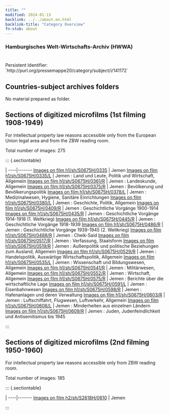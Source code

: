 ```yaml
---
title: ""
modified: 2024-01-13
backlink: ../../about.en.html
backlink-title: "Category Overview"
fn-stub: about
---
```


### Hamburgisches Welt-Wirtschafts-Archiv (HWWA)

# 

<div class="hint">Persistent Identifier: `http://purl.org/pressemappe20/category/subject/i/141172`</div>







## Countries-subject archives folders





No material prepared as folder.



<a id="filmsections" />

## Sections of digitized microfilms (1st filming 1908-1949)

<p>For intellectual property law reasons accessible only from the European Union legal area and from the ZBW reading room.</p>



<p>Total number of images: 275</p>




::: {.sectiontable}

 | 
----|-------
<a class="btn" href="https://pm20.zbw.eu/film/h1/sh/S0675H/0335" rel="nofollow">Images on film h1/sh/S0675H/0335</a> | Jemen
<a class="btn" href="https://pm20.zbw.eu/film/h1/sh/S0675H/0335/L" rel="nofollow">Images on film h1/sh/S0675H/0335/L</a> | Jemen : Land und Leute, Politik und Wirtschaft, Allgemein
<a class="btn" href="https://pm20.zbw.eu/film/h1/sh/S0675H/0361/R" rel="nofollow">Images on film h1/sh/S0675H/0361/R</a> | Jemen : Landeskunde, Allgemein
<a class="btn" href="https://pm20.zbw.eu/film/h1/sh/S0675H/0375/R" rel="nofollow">Images on film h1/sh/S0675H/0375/R</a> | Jemen : Bevölkerung und Bevölkerungspolitik
<a class="btn" href="https://pm20.zbw.eu/film/h1/sh/S0675H/0378/L" rel="nofollow">Images on film h1/sh/S0675H/0378/L</a> | Jemen : Medizinalwesen, Hygiene, Sanitäre Einrichtungen
<a class="btn" href="https://pm20.zbw.eu/film/h1/sh/S0675H/0380/L" rel="nofollow">Images on film h1/sh/S0675H/0380/L</a> | Jemen : Geschichte, Politik, Allgemein
<a class="btn" href="https://pm20.zbw.eu/film/h1/sh/S0675H/0409/R" rel="nofollow">Images on film h1/sh/S0675H/0409/R</a> | Jemen : Geschichtliche Vorgänge 1900-1914
<a class="btn" href="https://pm20.zbw.eu/film/h1/sh/S0675H/0435/R" rel="nofollow">Images on film h1/sh/S0675H/0435/R</a> | Jemen : Geschichtliche Vorgänge 1914-1918 (1. Weltkrieg)
<a class="btn" href="https://pm20.zbw.eu/film/h1/sh/S0675H/0445/R" rel="nofollow">Images on film h1/sh/S0675H/0445/R</a> | Jemen : Geschichtliche Vorgänge 1918-1939
<a class="btn" href="https://pm20.zbw.eu/film/h1/sh/S0675H/0486/R" rel="nofollow">Images on film h1/sh/S0675H/0486/R</a> | Jemen : Geschichtliche Vorgänge 1939-1945 (2. Weltkrieg)
<a class="btn" href="https://pm20.zbw.eu/film/h1/sh/S0675H/0488/R" rel="nofollow">Images on film h1/sh/S0675H/0488/R</a> | Jemen : Cheik-Said
<a class="btn" href="https://pm20.zbw.eu/film/h1/sh/S0675H/0517/R" rel="nofollow">Images on film h1/sh/S0675H/0517/R</a> | Jemen : Verfassung, Staatsform
<a class="btn" href="https://pm20.zbw.eu/film/h1/sh/S0675H/0519/R" rel="nofollow">Images on film h1/sh/S0675H/0519/R</a> | Jemen : Außenpolitik und politische Beziehungen zum Ausland, Allgemein
<a class="btn" href="https://pm20.zbw.eu/film/h1/sh/S0675H/0529/R" rel="nofollow">Images on film h1/sh/S0675H/0529/R</a> | Jemen : Handelspolitik, Auswärtige Wirtschaftspolitik, Allgemein
<a class="btn" href="https://pm20.zbw.eu/film/h1/sh/S0675H/0535/L" rel="nofollow">Images on film h1/sh/S0675H/0535/L</a> | Jemen : Wissenschaft und Bildungswesen, Allgemein
<a class="btn" href="https://pm20.zbw.eu/film/h1/sh/S0675H/0541/R" rel="nofollow">Images on film h1/sh/S0675H/0541/R</a> | Jemen : Militärwesen, Allgemein
<a class="btn" href="https://pm20.zbw.eu/film/h1/sh/S0675H/0552/R" rel="nofollow">Images on film h1/sh/S0675H/0552/R</a> | Jemen : Wirtschaft, Allgemein
<a class="btn" href="https://pm20.zbw.eu/film/h1/sh/S0675H/0575/R" rel="nofollow">Images on film h1/sh/S0675H/0575/R</a> | Jemen : Berichte über die wirtschaftliche Lage
<a class="btn" href="https://pm20.zbw.eu/film/h1/sh/S0675H/0591/L" rel="nofollow">Images on film h1/sh/S0675H/0591/L</a> | Jemen : Eisenbahnwesen
<a class="btn" href="https://pm20.zbw.eu/film/h1/sh/S0675H/0598/R" rel="nofollow">Images on film h1/sh/S0675H/0598/R</a> | Jemen : Hafenanlagen und deren Verwaltung
<a class="btn" href="https://pm20.zbw.eu/film/h1/sh/S0675H/0603/R" rel="nofollow">Images on film h1/sh/S0675H/0603/R</a> | Jemen : Luftschiffahrt, Flugwesen, Luftverkehr, Allgemein
<a class="btn" href="https://pm20.zbw.eu/film/h1/sh/S0675H/0606/L" rel="nofollow">Images on film h1/sh/S0675H/0606/L</a> | Jemen : Minderheiten aus einzelnen Ländern
<a class="btn" href="https://pm20.zbw.eu/film/h1/sh/S0675H/0609/R" rel="nofollow">Images on film h1/sh/S0675H/0609/R</a> | Jemen : Juden, Judenfeindlichkeit und Antisemitismus bis 1945


:::




## Sections of digitized microfilms (2nd filming 1950-1960)

<p>For intellectual property law reasons accessible only from ZBW reading room.</p>



<p>Total number of images: 185</p>




::: {.sectiontable}

 | 
----|-------
<a class="btn" href="https://pm20.zbw.eu/film/h2/sh/S2618H/0610" rel="nofollow">Images on film h2/sh/S2618H/0610</a> | Jemen


:::

















